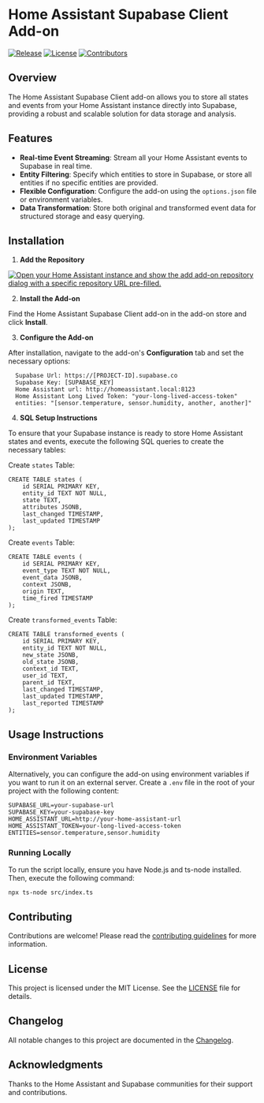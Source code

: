 # Home Assistant Supabase Client Add-on

[![Release](https://img.shields.io/github/v/release/jamel-86/hassio_addons)](https://github.com/jamel-86/hassio_addons/releases)
[![License](https://img.shields.io/github/license/jamel-86/hassio_addons)](LICENSE)
[![Contributors](https://img.shields.io/github/contributors/jamel-86/hassio_addons)](https://github.com/jamel-86/hassio_addons/graphs/contributors)

## Overview

The Home Assistant Supabase Client add-on allows you to store all states and events from your Home Assistant instance directly into Supabase, providing a robust and scalable solution for data storage and analysis.

## Features

- **Real-time Event Streaming**: Stream all your Home Assistant events to Supabase in real time.
- **Entity Filtering**: Specify which entities to store in Supabase, or store all entities if no specific entities are provided.
- **Flexible Configuration**: Configure the add-on using the `options.json` file or environment variables.
- **Data Transformation**: Store both original and transformed event data for structured storage and easy querying.

## Installation

1. **Add the Repository**

[![Open your Home Assistant instance and show the add add-on repository dialog with a specific repository URL pre-filled.](https://my.home-assistant.io/badges/supervisor_add_addon_repository.svg)](https://my.home-assistant.io/redirect/supervisor_add_addon_repository/?repository_url=https%3A%2F%2Fgithub.com%2Fjamel-86%2Fhassio_addons)

2. **Install the Add-on**

Find the Home Assistant Supabase Client add-on in the add-on store and click **Install**.

3. **Configure the Add-on**

After installation, navigate to the add-on's **Configuration** tab and set the necessary options:
```
  Supabase Url: https://[PROJECT-ID].supabase.co
  Supabase Key: [SUPABASE_KEY]
  Home Assistant url: http://homeassistant.local:8123
  Home Assistant Long Lived Token: "your-long-lived-access-token"
  entities: "[sensor.temperature, sensor.humidity, another, another]"
```

4. **SQL Setup Instructions**

To ensure that your Supabase instance is ready to store Home Assistant states and events, execute the following SQL queries to create the necessary tables:

Create `states` Table:
```
CREATE TABLE states (
    id SERIAL PRIMARY KEY,
    entity_id TEXT NOT NULL,
    state TEXT,
    attributes JSONB,
    last_changed TIMESTAMP,
    last_updated TIMESTAMP
);
```

Create `events` Table:
```
CREATE TABLE events (
    id SERIAL PRIMARY KEY,
    event_type TEXT NOT NULL,
    event_data JSONB,
    context JSONB,
    origin TEXT,
    time_fired TIMESTAMP
);
```

Create `transformed_events` Table:
```
CREATE TABLE transformed_events (
    id SERIAL PRIMARY KEY,
    entity_id TEXT NOT NULL,
    new_state JSONB,
    old_state JSONB,
    context_id TEXT,
    user_id TEXT,
    parent_id TEXT,
    last_changed TIMESTAMP,
    last_updated TIMESTAMP,
    last_reported TIMESTAMP
);
```

## Usage Instructions
### Environment Variables

Alternatively, you can configure the add-on using environment variables if you want to run it on an external server. Create a `.env` file in the root of your project with the following content:

```
SUPABASE_URL=your-supabase-url
SUPABASE_KEY=your-supabase-key
HOME_ASSISTANT_URL=http://your-home-assistant-url
HOME_ASSISTANT_TOKEN=your-long-lived-access-token
ENTITIES=sensor.temperature,sensor.humidity
```

### Running Locally
To run the script locally, ensure you have Node.js and ts-node installed. Then, execute the following command:

```
npx ts-node src/index.ts
```

## Contributing

Contributions are welcome! Please read the [contributing guidelines](https://github.com/jamel-86/hassio_addons/blob/master/CONTRIBUTING.md) for more information.

## License

This project is licensed under the MIT License. See the [LICENSE](https://github.com/jamel-86/hassio_addons/blob/master/LICENSE) file for details.

## Changelog

All notable changes to this project are documented in the [Changelog](https://github.com/jamel-86/hassio_addons/blob/master/CHANGELOG.md).

## Acknowledgments

Thanks to the Home Assistant and Supabase communities for their support and contributions.

